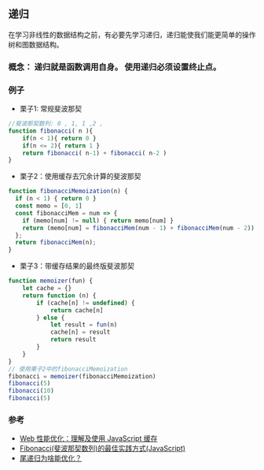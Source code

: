 ## 递归

在学习非线性的数据结构之前，有必要先学习递归，递归能使我们能更简单的操作树和图数据结构。

### 概念： 递归就是函数调用自身。 使用递归必须设置终止点。
### 例子
- 栗子1: 常规斐波那契
```js
//斐波那契数列: 0 , 1, 1 ,2 ,
function fibonacci( n ){
    if(n < 1){ return 0 }
    if(n <= 2){ return 1 }
    return fibonacci( n-1) + fibonacci( n-2 )
}
```

- 栗子2：使用缓存去冗余计算的斐波那契
```js
function fibonacciMemoization(n) {
  if (n < 1) { return 0 }
  const memo = [0, 1]
  const fibonacciMem = num => {
    if (memo[num] != null) { return memo[num] }
    return (memo[num] = fibonacciMem(num - 1) + fibonacciMem(num - 2))
  };
  return fibonacciMem(n);
}
```

- 栗子3：带缓存结果的最终版斐波那契
```js
function memoizer(fun) {
    let cache = {}
    return function (n) {
        if (cache[n] != undefined) {
            return cache[n]
        } else {
            let result = fun(n)
            cache[n] = result
            return result
        }
    }
}
// 使用栗子2中的fibonacciMemoization
fibonacci = memoizer(fibonacciMemoization)
fibonacci(5)
fibonacci(10)
fibonacci(5)
```

### 参考

- [Web 性能优化：理解及使用 JavaScript 缓存](https://mp.weixin.qq.com/s/PEjEfP9HwqnYt34YN6E8Zw)
- [Fibonacci(斐波那契数列)的最佳实践方式(JavaScript)](https://www.cnblogs.com/iriszhang/p/6093175.html)
- [尾递归为啥能优化？](https://zhuanlan.zhihu.com/p/36587160)